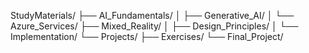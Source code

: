 StudyMaterials/
├── AI_Fundamentals/
│   ├── Generative_AI/
│   └── Azure_Services/
├── Mixed_Reality/
│   ├── Design_Principles/
│   └── Implementation/
└── Projects/
    ├── Exercises/
    └── Final_Project/